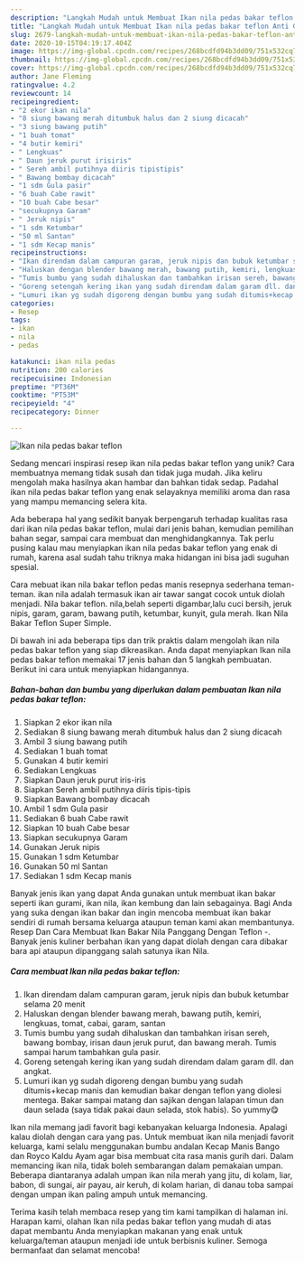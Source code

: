 ```yaml
---
description: "Langkah Mudah untuk Membuat Ikan nila pedas bakar teflon Anti Gagal"
title: "Langkah Mudah untuk Membuat Ikan nila pedas bakar teflon Anti Gagal"
slug: 2679-langkah-mudah-untuk-membuat-ikan-nila-pedas-bakar-teflon-anti-gagal
date: 2020-10-15T04:19:17.404Z
image: https://img-global.cpcdn.com/recipes/268bcdfd94b3dd09/751x532cq70/ikan-nila-pedas-bakar-teflon-foto-resep-utama.jpg
thumbnail: https://img-global.cpcdn.com/recipes/268bcdfd94b3dd09/751x532cq70/ikan-nila-pedas-bakar-teflon-foto-resep-utama.jpg
cover: https://img-global.cpcdn.com/recipes/268bcdfd94b3dd09/751x532cq70/ikan-nila-pedas-bakar-teflon-foto-resep-utama.jpg
author: Jane Fleming
ratingvalue: 4.2
reviewcount: 14
recipeingredient:
- "2 ekor ikan nila"
- "8 siung bawang merah ditumbuk halus dan 2 siung dicacah"
- "3 siung bawang putih"
- "1 buah tomat"
- "4 butir kemiri"
- " Lengkuas"
- " Daun jeruk purut irisiris"
- " Sereh ambil putihnya diiris tipistipis"
- " Bawang bombay dicacah"
- "1 sdm Gula pasir"
- "6 buah Cabe rawit"
- "10 buah Cabe besar"
- "secukupnya Garam"
- " Jeruk nipis"
- "1 sdm Ketumbar"
- "50 ml Santan"
- "1 sdm Kecap manis"
recipeinstructions:
- "Ikan direndam dalam campuran garam, jeruk nipis dan bubuk ketumbar selama 20 menit"
- "Haluskan dengan blender bawang merah, bawang putih, kemiri, lengkuas, tomat, cabai, garam, santan"
- "Tumis bumbu yang sudah dihaluskan dan tambahkan irisan sereh, bawang bombay, irisan daun jeruk purut, dan bawang merah. Tumis sampai harum tambahkan gula pasir."
- "Goreng setengah kering ikan yang sudah direndam dalam garam dll. dan angkat."
- "Lumuri ikan yg sudah digoreng dengan bumbu yang sudah ditumis+kecap manis dan kemudian bakar dengan teflon yang diolesi mentega. Bakar sampai matang dan sajikan dengan lalapan timun dan daun selada (saya tidak pakai daun selada, stok habis). So yummy😋"
categories:
- Resep
tags:
- ikan
- nila
- pedas

katakunci: ikan nila pedas 
nutrition: 200 calories
recipecuisine: Indonesian
preptime: "PT36M"
cooktime: "PT53M"
recipeyield: "4"
recipecategory: Dinner

---
```



![Ikan nila pedas bakar teflon](https://img-global.cpcdn.com/recipes/268bcdfd94b3dd09/751x532cq70/ikan-nila-pedas-bakar-teflon-foto-resep-utama.jpg)

Sedang mencari inspirasi resep ikan nila pedas bakar teflon yang unik? Cara membuatnya memang tidak susah dan tidak juga mudah. Jika keliru mengolah maka hasilnya akan hambar dan bahkan tidak sedap. Padahal ikan nila pedas bakar teflon yang enak selayaknya memiliki aroma dan rasa yang mampu memancing selera kita.

Ada beberapa hal yang sedikit banyak berpengaruh terhadap kualitas rasa dari ikan nila pedas bakar teflon, mulai dari jenis bahan, kemudian pemilihan bahan segar, sampai cara membuat dan menghidangkannya. Tak perlu pusing kalau mau menyiapkan ikan nila pedas bakar teflon yang enak di rumah, karena asal sudah tahu triknya maka hidangan ini bisa jadi suguhan spesial.

Cara mebuat ikan nila bakar teflon pedas manis resepnya sederhana teman-teman. ikan nila adalah termasuk ikan air tawar sangat cocok untuk diolah menjadi. Nila bakar teflon. nila,belah seperti digambar,lalu cuci bersih, jeruk nipis, garam, garam, bawang putih, ketumbar, kunyit, gula merah. Ikan Nila Bakar Teflon Super Simple.


Di bawah ini ada beberapa tips dan trik praktis dalam mengolah ikan nila pedas bakar teflon yang siap dikreasikan. Anda dapat menyiapkan Ikan nila pedas bakar teflon memakai 17 jenis bahan dan 5 langkah pembuatan. Berikut ini cara untuk menyiapkan hidangannya.

<!--inarticleads1-->

##### Bahan-bahan dan bumbu yang diperlukan dalam pembuatan Ikan nila pedas bakar teflon:

1. Siapkan 2 ekor ikan nila
1. Sediakan 8 siung bawang merah ditumbuk halus dan 2 siung dicacah
1. Ambil 3 siung bawang putih
1. Sediakan 1 buah tomat
1. Gunakan 4 butir kemiri
1. Sediakan  Lengkuas
1. Siapkan  Daun jeruk purut iris-iris
1. Siapkan  Sereh ambil putihnya diiris tipis-tipis
1. Siapkan  Bawang bombay dicacah
1. Ambil 1 sdm Gula pasir
1. Sediakan 6 buah Cabe rawit
1. Siapkan 10 buah Cabe besar
1. Siapkan secukupnya Garam
1. Gunakan  Jeruk nipis
1. Gunakan 1 sdm Ketumbar
1. Gunakan 50 ml Santan
1. Sediakan 1 sdm Kecap manis


Banyak jenis ikan yang dapat Anda gunakan untuk membuat ikan bakar seperti ikan gurami, ikan nila, ikan kembung dan lain sebagainya. Bagi Anda yang suka dengan ikan bakar dan ingin mencoba membuat ikan bakar sendiri di rumah bersama keluarga ataupun teman kami akan membantunya. Resep Dan Cara Membuat Ikan Bakar Nila Panggang Dengan Teflon -. Banyak jenis kuliner berbahan ikan yang dapat diolah dengan cara dibakar bara api ataupun dipanggang salah satunya ikan Nila. 

<!--inarticleads2-->

##### Cara membuat Ikan nila pedas bakar teflon:

1. Ikan direndam dalam campuran garam, jeruk nipis dan bubuk ketumbar selama 20 menit
1. Haluskan dengan blender bawang merah, bawang putih, kemiri, lengkuas, tomat, cabai, garam, santan
1. Tumis bumbu yang sudah dihaluskan dan tambahkan irisan sereh, bawang bombay, irisan daun jeruk purut, dan bawang merah. Tumis sampai harum tambahkan gula pasir.
1. Goreng setengah kering ikan yang sudah direndam dalam garam dll. dan angkat.
1. Lumuri ikan yg sudah digoreng dengan bumbu yang sudah ditumis+kecap manis dan kemudian bakar dengan teflon yang diolesi mentega. Bakar sampai matang dan sajikan dengan lalapan timun dan daun selada (saya tidak pakai daun selada, stok habis). So yummy😋


Ikan nila memang jadi favorit bagi kebanyakan keluarga Indonesia. Apalagi kalau diolah dengan cara yang pas. Untuk membuat ikan nila menjadi favorit keluarga, kami selalu menggunakan bumbu andalan Kecap Manis Bango dan Royco Kaldu Ayam agar bisa membuat cita rasa manis gurih dari. Dalam memancing ikan nila, tidak boleh sembarangan dalam pemakaian umpan. Beberapa diantaranya adalah umpan ikan nila merah yang jitu, di kolam, liar, babon, di sungai, air payau, air keruh, di kolam harian, di danau toba sampai dengan umpan ikan paling ampuh untuk memancing. 

Terima kasih telah membaca resep yang tim kami tampilkan di halaman ini. Harapan kami, olahan Ikan nila pedas bakar teflon yang mudah di atas dapat membantu Anda menyiapkan makanan yang enak untuk keluarga/teman ataupun menjadi ide untuk berbisnis kuliner. Semoga bermanfaat dan selamat mencoba!
